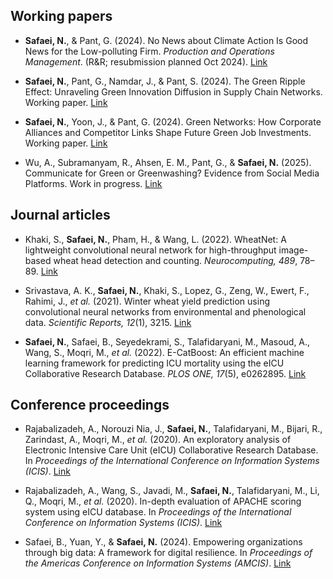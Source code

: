 ## Working papers

- **Safaei, N.**, & Pant, G. (2024). No News about Climate Action Is Good News for the Low-polluting Firm. *Production and Operations Management*. (R&R; resubmission planned Oct 2024). [Link](#)

- **Safaei, N.**, Pant, G., Namdar, J., & Pant, S. (2024). The Green Ripple Effect: Unraveling Green Innovation Diffusion in Supply Chain Networks. Working paper. [Link](#)

- **Safaei, N.**, Yoon, J., & Pant, G. (2024). Green Networks: How Corporate Alliances and Competitor Links Shape Future Green Job Investments. Working paper. [Link](#)

- Wu, A., Subramanyam, R., Ahsen, E. M., Pant, G., & **Safaei, N.** (2025). Communicate for Green or Greenwashing? Evidence from Social Media Platforms. Work in progress. [Link](#)


## Journal articles

- Khaki, S., **Safaei, N.**, Pham, H., & Wang, L. (2022). WheatNet: A lightweight convolutional neural network for high-throughput image-based wheat head detection and counting. *Neurocomputing, 489*, 78–89. [Link](#)

- Srivastava, A. K., **Safaei, N.**, Khaki, S., Lopez, G., Zeng, W., Ewert, F., Rahimi, J., *et al.* (2021). Winter wheat yield prediction using convolutional neural networks from environmental and phenological data. *Scientific Reports, 12*(1), 3215. [Link](#)

- **Safaei, N.**, Safaei, B., Seyedekrami, S., Talafidaryani, M., Masoud, A., Wang, S., Moqri, M., *et al.* (2022). E-CatBoost: An efficient machine learning framework for predicting ICU mortality using the eICU Collaborative Research Database. *PLOS ONE, 17*(5), e0262895. [Link](#)


## Conference proceedings

- Rajabalizadeh, A., Norouzi Nia, J., **Safaei, N.**, Talafidaryani, M., Bijari, R., Zarindast, A., Moqri, M., *et al.* (2020). An exploratory analysis of Electronic Intensive Care Unit (eICU) Collaborative Research Database. In *Proceedings of the International Conference on Information Systems (ICIS)*. [Link](#)

- Rajabalizadeh, A., Wang, S., Javadi, M., **Safaei, N.**, Talafidaryani, M., Li, Q., Moqri, M., *et al.* (2020). In-depth evaluation of APACHE scoring system using eICU database. In *Proceedings of the International Conference on Information Systems (ICIS)*. [Link](#)

- Safaei, B., Yuan, Y., & **Safaei, N.** (2024). Empowering organizations through big data: A framework for digital resilience. In *Proceedings of the Americas Conference on Information Systems (AMCIS)*. [Link](#)
